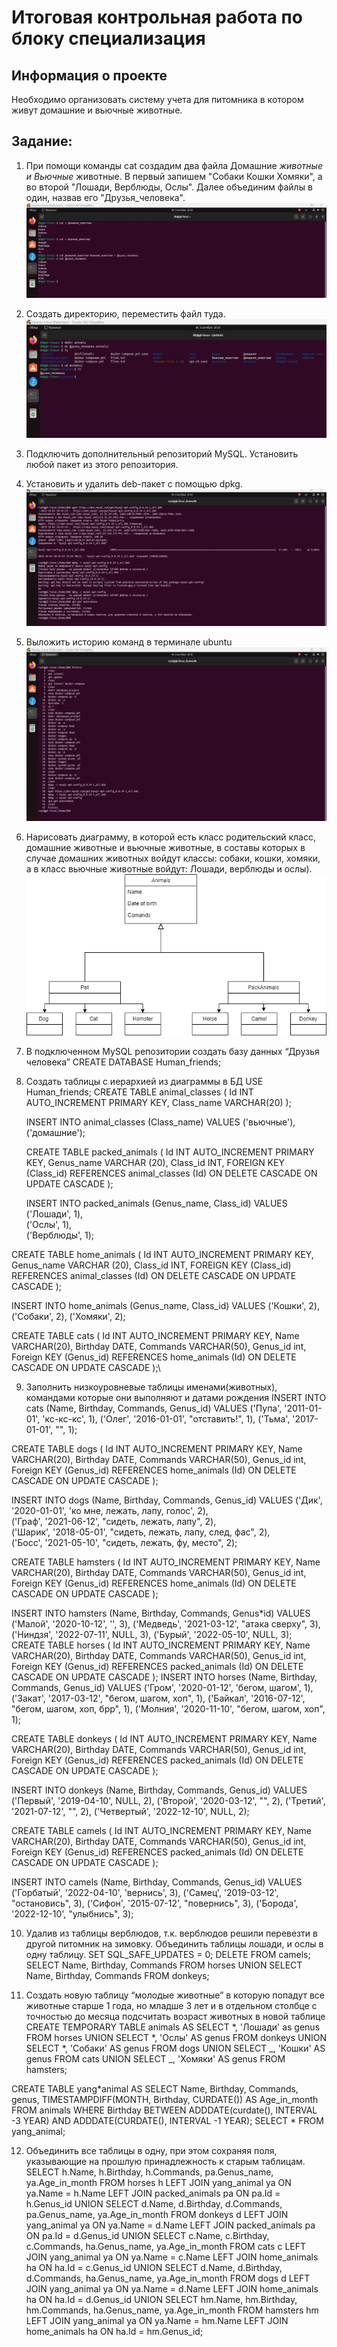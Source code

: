 # Итоговая контрольная работа по блоку специализация

## Информация о проекте

Необходимо организовать систему учета для питомника в котором живут домашние и вьючные животные.

## Задание:

1. При помощи команды cat создадим два файла Домашние _животные и Вьючные_ животные. В первый запишем "Собаки Кошки Хомяки", а во второй "Лошади, Верблюды, Ослы". Далее объединим файлы в один, назвав его "Друзья_человека".
   ![Изображение](https://github.com/Yuri-Butorin-SPb/Specialization/blob/main/Screenshots/1.jpg)

2. Создать директорию, переместить файл туда.
   ![Изображение](https://github.com/Yuri-Butorin-SPb/Specialization/blob/main/Screenshots/2.jpg)

3. Подключить дополнительный репозиторий MySQL. Установить любой пакет из этого репозитория.
4. Установить и удалить deb-пакет с помощью dpkg.
   ![Изображение](https://github.com/Yuri-Butorin-SPb/Specialization/blob/main/Screenshots/3.jpg)

5. Выложить историю команд в терминале ubuntu
   ![Изображение](https://github.com/Yuri-Butorin-SPb/Specialization/blob/main/Screenshots/4.jpg)

6. Нарисовать диаграмму, в которой есть класс родительский
   класс, домашние животные и вьючные животные, в составы
   которых в случае домашних животных войдут классы: собаки,
   кошки, хомяки, а в класс вьючные животные войдут: Лошади,
   верблюды и ослы).
   ![Изображение](https://github.com/Yuri-Butorin-SPb/Specialization/blob/main/Screenshots/diagrams.png)

7. В подключенном MySQL репозитории создать базу данных
   “Друзья человека”
   CREATE DATABASE Human_friends;
8. Создать таблицы с иерархией из диаграммы в БД
   USE Human_friends;
   CREATE TABLE animal_classes
   (
   Id INT AUTO_INCREMENT PRIMARY KEY,
   Class_name VARCHAR(20)
   );

   INSERT INTO animal_classes (Class_name)
   VALUES ('вьючные'),
   ('домашние');

   CREATE TABLE packed_animals
   (
   Id INT AUTO_INCREMENT PRIMARY KEY,
   Genus_name VARCHAR (20),
   Class_id INT,
   FOREIGN KEY (Class_id) REFERENCES animal_classes (Id) ON DELETE
   CASCADE ON UPDATE CASCADE
   );

   INSERT INTO packed_animals (Genus_name, Class_id)
   VALUES ('Лошади', 1),\
   ('Ослы', 1),\
   ('Верблюды', 1);

CREATE TABLE home_animals
(
Id INT AUTO_INCREMENT PRIMARY KEY,
Genus_name VARCHAR (20),
Class_id INT,
FOREIGN KEY (Class_id) REFERENCES animal_classes (Id) ON DELETE
CASCADE ON UPDATE CASCADE
);

INSERT INTO home_animals (Genus_name, Class_id)
VALUES ('Кошки', 2),
('Собаки', 2),
('Хомяки', 2);

CREATE TABLE cats
(
Id INT AUTO_INCREMENT PRIMARY KEY,
Name VARCHAR(20),
Birthday DATE,
Commands VARCHAR(50),
Genus_id int,
Foreign KEY (Genus_id) REFERENCES home_animals (Id) ON DELETE
CASCADE ON UPDATE CASCADE
);\

9.  Заполнить низкоуровневые таблицы именами(животных),
    командами которые они выполняют и датами рождения
    INSERT INTO cats (Name, Birthday, Commands, Genus_id)
    VALUES ('Пупа', '2011-01-01', 'кс-кс-кс', 1),
    ('Олег', '2016-01-01', "отставить!", 1),
    ('Тьма', '2017-01-01', "", 1);

CREATE TABLE dogs
(
Id INT AUTO_INCREMENT PRIMARY KEY,
Name VARCHAR(20),
Birthday DATE,
Commands VARCHAR(50),
Genus_id int,
Foreign KEY (Genus_id) REFERENCES home_animals (Id) ON DELETE
CASCADE ON UPDATE CASCADE
);

INSERT INTO dogs (Name, Birthday, Commands, Genus_id)
VALUES ('Дик', '2020-01-01', 'ко мне, лежать, лапу, голос', 2),\
('Граф', '2021-06-12', "сидеть, лежать, лапу", 2),\
('Шарик', '2018-05-01', "сидеть, лежать, лапу, след, фас", 2),\
('Босс', '2021-05-10', "сидеть, лежать, фу, место", 2);

CREATE TABLE hamsters
(
Id INT AUTO_INCREMENT PRIMARY KEY,
Name VARCHAR(20),
Birthday DATE,
Commands VARCHAR(50),
Genus_id int,
Foreign KEY (Genus_id) REFERENCES home_animals (Id) ON DELETE
CASCADE ON UPDATE CASCADE
);

INSERT INTO hamsters (Name, Birthday, Commands, Genus\*id)
VALUES ('Малой', '2020-10-12', '', 3),
('Медведь', '2021-03-12', "атака сверху", 3),
('Ниндзя', '2022-07-11', NULL, 3),
('Бурый', '2022-05-10', NULL, 3);
CREATE TABLE horses
(
Id INT AUTO_INCREMENT PRIMARY KEY,
Name VARCHAR(20),
Birthday DATE,
Commands VARCHAR(50),
Genus_id int,
Foreign KEY (Genus_id) REFERENCES packed_animals (Id) ON DELETE
CASCADE ON UPDATE CASCADE
);
INSERT INTO horses (Name, Birthday, Commands, Genus_id)
VALUES ('Гром', '2020-01-12', 'бегом, шагом', 1),
('Закат', '2017-03-12', "бегом, шагом, хоп", 1),
('Байкал', '2016-07-12', "бегом, шагом, хоп, брр", 1),
('Молния', '2020-11-10', "бегом, шагом, хоп", 1);

CREATE TABLE donkeys
(
Id INT AUTO_INCREMENT PRIMARY KEY,
Name VARCHAR(20),
Birthday DATE,
Commands VARCHAR(50),
Genus_id int,
Foreign KEY (Genus_id) REFERENCES packed_animals (Id) ON DELETE
CASCADE ON UPDATE CASCADE
);

INSERT INTO donkeys (Name, Birthday, Commands, Genus_id)
VALUES ('Первый', '2019-04-10', NULL, 2),
('Второй', '2020-03-12', "", 2),
('Третий', '2021-07-12', "", 2),
('Четвертый', '2022-12-10', NULL, 2);

CREATE TABLE camels
(
Id INT AUTO_INCREMENT PRIMARY KEY,
Name VARCHAR(20),
Birthday DATE,
Commands VARCHAR(50),
Genus_id int,
Foreign KEY (Genus_id) REFERENCES packed_animals (Id) ON DELETE
CASCADE ON UPDATE CASCADE
);

INSERT INTO camels (Name, Birthday, Commands, Genus_id)
VALUES ('Горбатый', '2022-04-10', 'вернись', 3),
('Самец', '2019-03-12', "остановись", 3),
('Сифон', '2015-07-12', "повернись", 3),
('Борода', '2022-12-10', "улыбнись", 3);

10. Удалив из таблицы верблюдов, т.к. верблюдов решили
    перевезти в другой питомник на зимовку. Объединить
    таблицы лошади, и ослы в одну таблицу.
    SET SQL_SAFE_UPDATES = 0;
    DELETE FROM camels;
    SELECT Name, Birthday, Commands FROM horses
    UNION SELECT Name, Birthday, Commands FROM donkeys;

11. Создать новую таблицу “молодые животные” в которую
    попадут все животные старше 1 года, но младше 3 лет и в
    отдельном столбце с точностью до месяца подсчитать возраст
    животных в новой таблице
    CREATE TEMPORARY TABLE animals AS
    SELECT \*, 'Лошади' as genus FROM horses
    UNION SELECT \*, 'Ослы' AS genus FROM donkeys
    UNION SELECT \*, 'Собаки' AS genus FROM dogs
    UNION SELECT \_, 'Кошки' AS genus FROM cats
    UNION SELECT \_, 'Хомяки' AS genus FROM hamsters;

CREATE TABLE yang*animal AS
SELECT Name, Birthday, Commands, genus, TIMESTAMPDIFF(MONTH,
Birthday, CURDATE()) AS Age_in_month
FROM animals WHERE Birthday BETWEEN ADDDATE(curdate(),
INTERVAL -3 YEAR) AND ADDDATE(CURDATE(), INTERVAL -1 YEAR);
SELECT * FROM yang_animal;

12. Объединить все таблицы в одну, при этом сохраняя поля,
    указывающие на прошлую принадлежность к старым
    таблицам.
    SELECT h.Name, h.Birthday, h.Commands, pa.Genus_name,
    ya.Age_in_month
    FROM horses h
    LEFT JOIN yang_animal ya ON ya.Name = h.Name
    LEFT JOIN packed_animals pa ON pa.Id = h.Genus_id
    UNION
    SELECT d.Name, d.Birthday, d.Commands, pa.Genus_name,
    ya.Age_in_month
    FROM donkeys d
    LEFT JOIN yang_animal ya ON ya.Name = d.Name
    LEFT JOIN packed_animals pa ON pa.Id = d.Genus_id
    UNION
    SELECT c.Name, c.Birthday, c.Commands, ha.Genus_name,
    ya.Age_in_month
    FROM cats c
    LEFT JOIN yang_animal ya ON ya.Name = c.Name
    LEFT JOIN home_animals ha ON ha.Id = c.Genus_id
    UNION
    SELECT d.Name, d.Birthday, d.Commands, ha.Genus_name,
    ya.Age_in_month
    FROM dogs d
    LEFT JOIN yang_animal ya ON ya.Name = d.Name
    LEFT JOIN home_animals ha ON ha.Id = d.Genus_id
    UNION
    SELECT hm.Name, hm.Birthday, hm.Commands, ha.Genus_name,
    ya.Age_in_month
    FROM hamsters hm
    LEFT JOIN yang_animal ya ON ya.Name = hm.Name
    LEFT JOIN home_animals ha ON ha.Id = hm.Genus_id;
